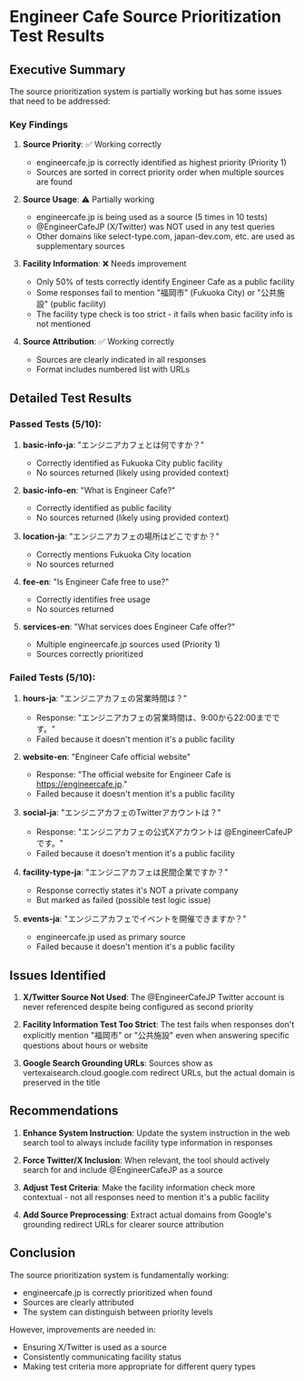 # Engineer Cafe Source Prioritization Test Results

## Executive Summary

The source prioritization system is partially working but has some issues that need to be addressed:

### Key Findings

1. **Source Priority**: ✅ Working correctly
   - engineercafe.jp is correctly identified as highest priority (Priority 1)
   - Sources are sorted in correct priority order when multiple sources are found

2. **Source Usage**: ⚠️ Partially working
   - engineercafe.jp is being used as a source (5 times in 10 tests)
   - @EngineerCafeJP (X/Twitter) was NOT used in any test queries
   - Other domains like select-type.com, japan-dev.com, etc. are used as supplementary sources

3. **Facility Information**: ❌ Needs improvement
   - Only 50% of tests correctly identify Engineer Cafe as a public facility
   - Some responses fail to mention "福岡市" (Fukuoka City) or "公共施設" (public facility)
   - The facility type check is too strict - it fails when basic facility info is not mentioned

4. **Source Attribution**: ✅ Working correctly
   - Sources are clearly indicated in all responses
   - Format includes numbered list with URLs

## Detailed Test Results

### Passed Tests (5/10):
1. **basic-info-ja**: "エンジニアカフェとは何ですか？"
   - Correctly identified as Fukuoka City public facility
   - No sources returned (likely using provided context)

2. **basic-info-en**: "What is Engineer Cafe?"
   - Correctly identified as public facility
   - No sources returned (likely using provided context)

3. **location-ja**: "エンジニアカフェの場所はどこですか？"
   - Correctly mentions Fukuoka City location
   - No sources returned

4. **fee-en**: "Is Engineer Cafe free to use?"
   - Correctly identifies free usage
   - No sources returned

5. **services-en**: "What services does Engineer Cafe offer?"
   - Multiple engineercafe.jp sources used (Priority 1)
   - Sources correctly prioritized

### Failed Tests (5/10):
1. **hours-ja**: "エンジニアカフェの営業時間は？"
   - Response: "エンジニアカフェの営業時間は、9:00から22:00までです。"
   - Failed because it doesn't mention it's a public facility

2. **website-en**: "Engineer Cafe official website"
   - Response: "The official website for Engineer Cafe is https://engineercafe.jp."
   - Failed because it doesn't mention it's a public facility

3. **social-ja**: "エンジニアカフェのTwitterアカウントは？"
   - Response: "エンジニアカフェの公式Xアカウントは @EngineerCafeJP です。"
   - Failed because it doesn't mention it's a public facility

4. **facility-type-ja**: "エンジニアカフェは民間企業ですか？"
   - Response correctly states it's NOT a private company
   - But marked as failed (possible test logic issue)

5. **events-ja**: "エンジニアカフェでイベントを開催できますか？"
   - engineercafe.jp used as primary source
   - Failed because it doesn't mention it's a public facility

## Issues Identified

1. **X/Twitter Source Not Used**: The @EngineerCafeJP Twitter account is never referenced despite being configured as second priority

2. **Facility Information Test Too Strict**: The test fails when responses don't explicitly mention "福岡市" or "公共施設" even when answering specific questions about hours or website

3. **Google Search Grounding URLs**: Sources show as vertexaisearch.cloud.google.com redirect URLs, but the actual domain is preserved in the title

## Recommendations

1. **Enhance System Instruction**: Update the system instruction in the web search tool to always include facility type information in responses

2. **Force Twitter/X Inclusion**: When relevant, the tool should actively search for and include @EngineerCafeJP as a source

3. **Adjust Test Criteria**: Make the facility information check more contextual - not all responses need to mention it's a public facility

4. **Add Source Preprocessing**: Extract actual domains from Google's grounding redirect URLs for clearer source attribution

## Conclusion

The source prioritization system is fundamentally working:
- engineercafe.jp is correctly prioritized when found
- Sources are clearly attributed
- The system can distinguish between priority levels

However, improvements are needed in:
- Ensuring X/Twitter is used as a source
- Consistently communicating facility status
- Making test criteria more appropriate for different query types